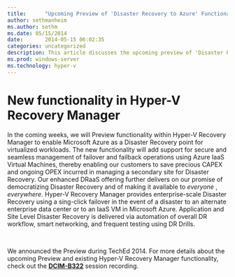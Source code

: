 ```yaml
---
title:      "Upcoming Preview of 'Disaster Recovery to Azure' Functionality in Hyper-V Recovery Manager"
author: sethmanheim
ms.author: sethm
ms.date: 05/15/2014
date:       2014-05-15 06:02:35
categories: uncategorized
description: This article discusses the upcoming preview of 'Disaster Recovery to Azure' Functionality in Hyper-V Recovery Manager.
ms.prod: windows-server
ms.technology: hyper-v
---
```

# New functionality in Hyper-V Recovery Manager

In the coming weeks, we will Preview functionality within Hyper-V Recovery Manager to enable Microsoft Azure as a Disaster Recovery point for virtualized workloads. The new functionality will add support for secure and seamless management of failover and failback operations using Azure IaaS Virtual Machines, thereby enabling our customers to save precious CAPEX and ongoing OPEX incurred in managing a secondary site for Disaster Recovery. Our enhanced DRaaS offering further delivers on our promise of democratizing Disaster Recovery and of making it available to _everyone_ , _everywhere_. Hyper-V Recovery Manager provides enterprise-scale Disaster Recovery using a sing-click failover in the event of a disaster to an alternate enterprise data center or to an IaaS VM in Microsoft Azure. Application and Site Level Disaster Recovery is delivered via automation of overall DR workflow, smart networking, and frequent testing using DR Drills. 

 

We announced the Preview during TechEd 2014. For more details about the upcoming Preview and existing Hyper-V Recovery Manager functionality, check out the [**DCIM-B322**](https://channel9.msdn.com/Events/TechEd/NorthAmerica/2014/DCIM-B322#fbid=?hashlink=fbid) session recording. 
